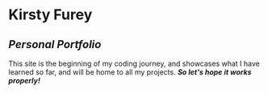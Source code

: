 # Kirsty Furey
## _Personal Portfolio_

This site is the beginning of my coding journey, and showcases what I have learned so far, and will be home to all my projects. 
***So let's hope it works properly!***

